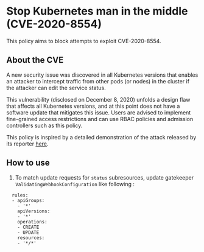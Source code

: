 # Stop Kubernetes man in the middle (CVE-2020-8554)

This policy aims to block attempts to exploit CVE-2020-8554.

## About the CVE

A new security issue was discovered in all Kubernetes versions that enables an attacker to intercept traffic from other pods (or nodes) in the cluster if the attacker can edit the service status.

This vulnerability (disclosed on December 8, 2020) unfolds a design flaw that affects all Kubernetes versions, and at this point does not have a software update that mitigates this issue. Users are advised to implement fine-grained access restrictions and can use RBAC policies and admission controllers such as this policy.

This policy is inspired by a detailed demonstration of the attack released by its reporter [here](https://blog.champtar.fr/K8S_MITM_LoadBalancer_ExternalIPs/).

## How to use

1. To match update requests for `status` subresources, update gatekeeper `ValidatingWebhookConfiguration` like following :

```
  rules:
  - apiGroups:
    - '*'
    apiVersions:
    - '*'
    operations:
    - CREATE
    - UPDATE
    resources:
    - '*/*'
```